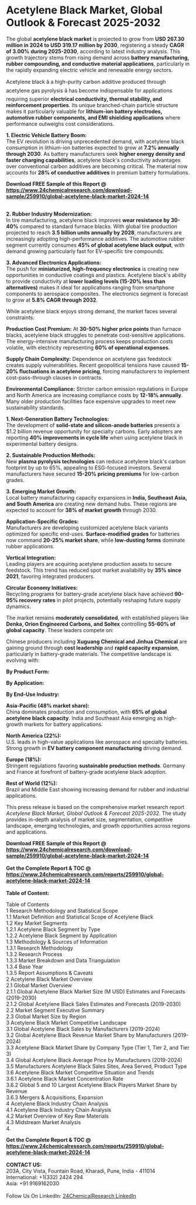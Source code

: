 <h1>Acetylene Black Market, Global Outlook &amp; Forecast 2025-2032</h1><p>The global <strong>acetylene black market</strong> is projected to grow from <strong>USD 267.30 million in 2024 to USD 319.17 million by 2030</strong>, registering a steady <strong>CAGR of 3.00% during 2025-2030</strong>, according to latest industry analysis. This growth trajectory stems from rising demand across <strong>battery manufacturing, rubber compounding, and conductive material applications</strong>, particularly in the rapidly expanding electric vehicle and renewable energy sectors.</p><p>Acetylene black â a high-purity carbon additive produced through acetylene gas pyrolysis â has become indispensable for applications requiring superior <strong>electrical conductivity, thermal stability, and reinforcement properties</strong>. Its unique branched-chain particle structure makes it particularly valuable for <strong>lithium-ion battery electrodes, automotive rubber components, and EMI shielding applications</strong> where performance outweighs cost considerations.</p><p><strong>1. Electric Vehicle Battery Boom:</strong><br>
The EV revolution is driving unprecedented demand, with acetylene black consumption in lithium-ion batteries expected to grow at <strong>7.2% annually through 2030</strong>. As battery manufacturers seek <strong>higher energy density and faster charging capabilities</strong>, acetylene black's conductivity advantages over conventional carbon additives are becoming critical. The material now accounts for <strong>28% of conductive additives</strong> in premium battery formulations.</p><div><b>Download FREE Sample of this Report @ 
            <a href="https://www.24chemicalresearch.com/download-sample/259910/global-acetylene-black-market-2024-14">
            https://www.24chemicalresearch.com/download-sample/259910/global-acetylene-black-market-2024-14</a></b></div><br><p><strong>2. Rubber Industry Modernization:</strong><br>
In tire manufacturing, acetylene black improves <strong>wear resistance by 30-40%</strong> compared to standard furnace blacks. With global tire production projected to reach <strong>3.5 billion units annually by 2028</strong>, manufacturers are increasingly adopting high-performance additives. The automotive rubber segment currently consumes <strong>45% of global acetylene black output</strong>, with demand growing particularly fast for EV-specific tire compounds.</p><p><strong>3. Advanced Electronics Applications:</strong><br>
The push for <strong>miniaturized, high-frequency electronics</strong> is creating new opportunities in conductive coatings and plastics. Acetylene black's ability to provide conductivity at <strong>lower loading levels (15-20% less than alternatives)</strong> makes it ideal for applications ranging from smartphone components to aerospace composites. The electronics segment is forecast to grow at <strong>5.8% CAGR through 2032</strong>.</p><p>While acetylene black enjoys strong demand, the market faces several constraints:</p><p><strong>Production Cost Premium:</strong> At <strong>30-50% higher price points</strong> than furnace blacks, acetylene black struggles to penetrate cost-sensitive applications. The energy-intensive manufacturing process keeps production costs volatile, with electricity representing <strong>60% of operational expenses</strong>.</p><p><strong>Supply Chain Complexity:</strong> Dependence on acetylene gas feedstock creates supply vulnerabilities. Recent geopolitical tensions have caused <strong>15-20% fluctuations in acetylene pricing</strong>, forcing manufacturers to implement cost-pass-through clauses in contracts.</p><p><strong>Environmental Compliance:</strong> Stricter carbon emission regulations in Europe and North America are increasing compliance costs by <strong>12-18% annually</strong>. Many older production facilities face expensive upgrades to meet new sustainability standards.</p><p><strong>1. Next-Generation Battery Technologies:</strong><br>
The development of <strong>solid-state and silicon-anode batteries</strong> presents a $1.2 billion revenue opportunity for specialty carbons. Early adopters are reporting <strong>40% improvements in cycle life</strong> when using acetylene black in experimental battery designs.</p><p><strong>2. Sustainable Production Methods:</strong><br>
New <strong>plasma pyrolysis technologies</strong> can reduce acetylene black's carbon footprint by up to 65%, appealing to ESG-focused investors. Several manufacturers have secured <strong>15-20% pricing premiums</strong> for low-carbon grades.</p><p><strong>3. Emerging Market Growth:</strong><br>
Local battery manufacturing capacity expansions in <strong>India, Southeast Asia, and South America</strong> are creating new demand hubs. These regions are expected to account for <strong>38% of market growth</strong> through 2030.</p><p><strong>Application-Specific Grades:</strong><br>
	Manufacturers are developing customized acetylene black variants optimized for specific end-uses. <strong>Surface-modified grades</strong> for batteries now command <strong>20-25% market share</strong>, while <strong>low-dusting forms</strong> dominate rubber applications.</p><p><strong>Vertical Integration:</strong><br>
	Leading players are acquiring acetylene production assets to secure feedstock. This trend has reduced spot market availability by <strong>35% since 2021</strong>, favoring integrated producers.</p><p><strong>Circular Economy Initiatives:</strong><br>
	Recycling programs for battery-grade acetylene black have achieved <strong>90-95% recovery rates</strong> in pilot projects, potentially reshaping future supply dynamics.</p><p>The market remains <strong>moderately consolidated</strong>, with established players like <strong>Denka, Orion Engineered Carbons, and Soltex</strong> controlling <strong>55-60% of global capacity</strong>. These leaders compete on:</p><p>Chinese producers including <strong>Xuguang Chemical and Jinhua Chemical</strong> are gaining ground through <strong>cost leadership</strong> and <strong>rapid capacity expansion</strong>, particularly in battery-grade materials. The competitive landscape is evolving with:</p><p><strong>By Product Form:</strong></p><p><strong>By Application:</strong></p><p><strong>By End-Use Industry:</strong></p><p><strong>Asia-Pacific (48% market share):</strong><br>
	China dominates production and consumption, with <strong>65% of global acetylene black capacity</strong>. India and Southeast Asia emerging as high-growth markets for battery applications.</p><p><strong>North America (22%):</strong><br>
	U.S. leads in high-value applications like aerospace and specialty batteries. Strong growth in <strong>EV battery component manufacturing</strong> driving demand.</p><p><strong>Europe (18%):</strong><br>
	Stringent regulations favoring <strong>sustainable production methods</strong>. Germany and France at forefront of battery-grade acetylene black adoption.</p><p><strong>Rest of World (12%):</strong><br>
	Brazil and Middle East showing increasing demand for rubber and industrial applications.</p><p>This press release is based on the comprehensive market research report <em>Acetylene Black Market, Global Outlook &amp; Forecast 2025-2032</em>. The study provides in-depth analysis of market size, segmentation, competitive landscape, emerging technologies, and growth opportunities across regions and applications.</p><div><b>Download FREE Sample of this Report @ 
            <a href="https://www.24chemicalresearch.com/download-sample/259910/global-acetylene-black-market-2024-14">
            https://www.24chemicalresearch.com/download-sample/259910/global-acetylene-black-market-2024-14</a></b></div><br><div><b>Get the Complete Report & TOC @ 
            <a href="https://www.24chemicalresearch.com/reports/259910/global-acetylene-black-market-2024-14">
            https://www.24chemicalresearch.com/reports/259910/global-acetylene-black-market-2024-14</a></b></div><br>
            <b>Table of Content:</b><p>Table of Contents<br />
1 Research Methodology and Statistical Scope<br />
1.1 Market Definition and Statistical Scope of Acetylene Black<br />
1.2 Key Market Segments<br />
1.2.1 Acetylene Black Segment by Type<br />
1.2.2 Acetylene Black Segment by Application<br />
1.3 Methodology & Sources of Information<br />
1.3.1 Research Methodology<br />
1.3.2 Research Process<br />
1.3.3 Market Breakdown and Data Triangulation<br />
1.3.4 Base Year<br />
1.3.5 Report Assumptions & Caveats<br />
2 Acetylene Black Market Overview<br />
2.1 Global Market Overview<br />
2.1.1 Global Acetylene Black Market Size (M USD) Estimates and Forecasts (2019-2030)<br />
2.1.2 Global Acetylene Black Sales Estimates and Forecasts (2019-2030)<br />
2.2 Market Segment Executive Summary<br />
2.3 Global Market Size by Region<br />
3 Acetylene Black Market Competitive Landscape<br />
3.1 Global Acetylene Black Sales by Manufacturers (2019-2024)<br />
3.2 Global Acetylene Black Revenue Market Share by Manufacturers (2019-2024)<br />
3.3 Acetylene Black Market Share by Company Type (Tier 1, Tier 2, and Tier 3)<br />
3.4 Global Acetylene Black Average Price by Manufacturers (2019-2024)<br />
3.5 Manufacturers Acetylene Black Sales Sites, Area Served, Product Type<br />
3.6 Acetylene Black Market Competitive Situation and Trends<br />
3.6.1 Acetylene Black Market Concentration Rate<br />
3.6.2 Global 5 and 10 Largest Acetylene Black Players Market Share by Revenue<br />
3.6.3 Mergers & Acquisitions, Expansion<br />
4 Acetylene Black Industry Chain Analysis<br />
4.1 Acetylene Black Industry Chain Analysis<br />
4.2 Market Overview of Key Raw Materials<br />
4.3 Midstream Market Analysis<br />
4.</p><div><b>Get the Complete Report & TOC @ 
            <a href="https://www.24chemicalresearch.com/reports/259910/global-acetylene-black-market-2024-14">
            https://www.24chemicalresearch.com/reports/259910/global-acetylene-black-market-2024-14</a></b></div><br><b>CONTACT US:</b><br>
            203A, City Vista, Fountain Road, Kharadi, Pune, India - 411014<br>
            International: +1(332) 2424 294<br>
            Asia: +91 9169162030 <br><br>
            Follow Us On LinkedIn: <a href="https://www.linkedin.com/company/24chemicalresearch/">24ChemicalResearch LinkedIn</a>